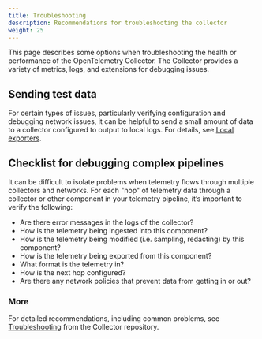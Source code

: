 ```yaml
---
title: Troubleshooting
description: Recommendations for troubleshooting the collector
weight: 25
---
```


This page describes some options when troubleshooting the health or performance
of the OpenTelemetry Collector. The Collector provides a variety of metrics,
logs, and extensions for debugging issues.

## Sending test data

For certain types of issues, particularly verifying configuration and debugging
network issues, it can be helpful to send a small amount of data to a collector
configured to output to local logs. For details, see
[Local exporters](https://github.com/open-telemetry/opentelemetry-collector/blob/main/docs/troubleshooting.md#local-exporters).

## Checklist for debugging complex pipelines

It can be difficult to isolate problems when telemetry flows through multiple
collectors and networks. For each "hop" of telemetry data through a collector or
other component in your telemetry pipeline, it’s important to verify the
following:

- Are there error messages in the logs of the collector?
- How is the telemetry being ingested into this component?
- How is the telemetry being modified (i.e. sampling, redacting) by this
  component?
- How is the telemetry being exported from this component?
- What format is the telemetry in?
- How is the next hop configured?
- Are there any network policies that prevent data from getting in or out?

### More

For detailed recommendations, including common problems, see
[Troubleshooting](https://github.com/open-telemetry/opentelemetry-collector/blob/main/docs/troubleshooting.md)
from the Collector repository.
